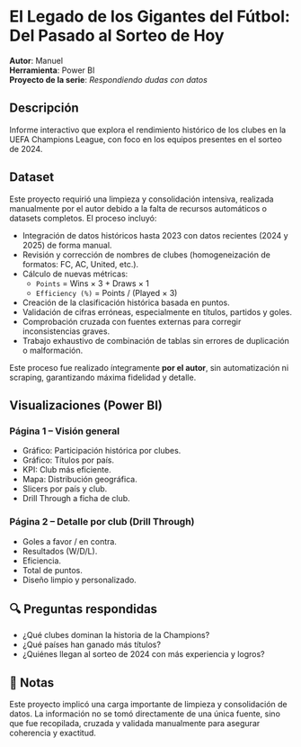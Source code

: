 #  El Legado de los Gigantes del Fútbol: Del Pasado al Sorteo de Hoy

**Autor**: Manuel  
**Herramienta**: Power BI  
**Proyecto de la serie**: *Respondiendo dudas con datos*

##  Descripción

Informe interactivo que explora el rendimiento histórico de los clubes en la UEFA Champions League, con foco en los equipos presentes en el sorteo de 2024.

##  Dataset

Este proyecto requirió una limpieza y consolidación intensiva, realizada manualmente por el autor debido a la falta de recursos automáticos o datasets completos. El proceso incluyó:

- Integración de datos históricos hasta 2023 con datos recientes (2024 y 2025) de forma manual.
- Revisión y corrección de nombres de clubes (homogeneización de formatos: FC, AC, United, etc.).
- Cálculo de nuevas métricas:
  - `Points` = Wins × 3 + Draws × 1
  - `Efficiency (%)` = Points / (Played × 3)
- Creación de la clasificación histórica basada en puntos.
- Validación de cifras erróneas, especialmente en títulos, partidos y goles.
- Comprobación cruzada con fuentes externas para corregir inconsistencias graves.
- Trabajo exhaustivo de combinación de tablas sin errores de duplicación o malformación.

 Este proceso fue realizado íntegramente **por el autor**, sin automatización ni scraping, garantizando máxima fidelidad y detalle.

##  Visualizaciones (Power BI)

### Página 1 – Visión general
- Gráfico: Participación histórica por clubes.
- Gráfico: Títulos por país.
- KPI: Club más eficiente.
- Mapa: Distribución geográfica.
- Slicers por país y club.
- Drill Through a ficha de club.

### Página 2 – Detalle por club (Drill Through)
- Goles a favor / en contra.
- Resultados (W/D/L).
- Eficiencia.
- Total de puntos.
- Diseño limpio y personalizado.

## 🔍 Preguntas respondidas
- ¿Qué clubes dominan la historia de la Champions?
- ¿Qué países han ganado más títulos?
- ¿Quiénes llegan al sorteo de 2024 con más experiencia y logros?

## 📎 Notas
Este proyecto implicó una carga importante de limpieza y consolidación de datos. La información no se tomó directamente de una única fuente, sino que fue recopilada, cruzada y validada manualmente para asegurar coherencia y exactitud.
